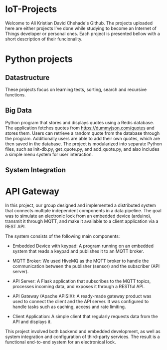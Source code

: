# IoT-Projects

Welcome to Ali Kristian David Chehade's Github. The projects uploaded here are either projects I've done while studying to become an Internet of Things developer or personal ones. Each project is presented bellow with a short description of their funcionality.


# Python projects

## Datastructure
These projects focus on learning tests, sorting, search and recursive functions.


## Big Data

Python program that stores and displays quotes using a Redis database. The application fetches quotes from https://dummyjson.com/quotes and stores them. Users can retrieve a random quote from the database through the program. Additionally users are able to add their own quotes, which are then saved in the database. The project is modularized into separate Python files, such as init-db.py, get_quote.py, and add_quote.py, and also includes a simple menu system for user interaction.


## System Integration
# API Gateway

In this project, our group designed and implemented a distributed system that connects multiple independent components in a data pipeline. The goal was to simulate an electronic lock from an embedded device (arduino), transmit it through MQTT, and make it available to a client application via a REST API.

The system consists of the following main components:

* Embedded Device with keypad: A program running on an embedded system that reads a keypad and publishes it to an MQTT broker.

* MQTT Broker: We used HiveMQ as the MQTT broker to handle the communication between the publisher (sensor) and the subscriber (API server).

* API Server: A Flask application that subscribes to the MQTT topics, processes incoming data, and exposes it through a RESTful API.

* API Gateway (Apache APISIX): A ready-made gateway product was used to connect the client and the API server. It was configured to handle tasks such as caching, access and rate limiting.

* Client Application: A simple client that regularly requests data from the API and displays it.

This project involved both backend and embedded development, as well as system integration and configuration of third-party services. The result is a functional end-to-end system for an electronical lock.
